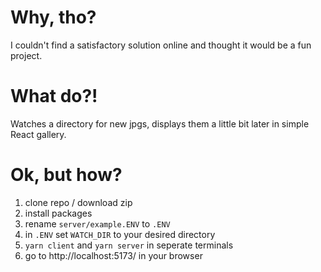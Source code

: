 # Why, tho?

I couldn't find a satisfactory solution online and thought it would be a fun project.

# What do?!

Watches a directory for new jpgs, displays them a little bit later in simple React gallery.

# Ok, but how?

1. clone repo / download zip
2. install packages
3. rename `server/example.ENV` to `.ENV`
4. in `.ENV` set `WATCH_DIR` to your desired directory
5. `yarn client` and `yarn server` in seperate terminals
6. go to http://localhost:5173/ in your browser
